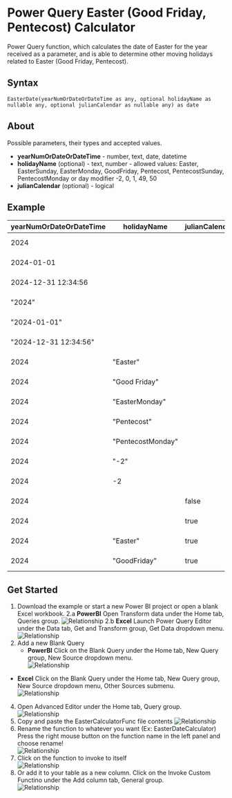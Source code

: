 # Power Query Easter (Good Friday, Pentecost) Calculator
Power Query function, which calculates the date of Easter for the year received as a parameter, and is able to determine other moving holidays related to Easter (Good Friday, Pentecost).

## Syntax
```
EasterDate(yearNumOrDateOrDateTime as any, optional holidayName as nullable any, optional julianCalendar as nullable any) as date
```

## About
Possible parameters, their types and accepted values.
+ **yearNumOrDateOrDateTime** - number, text, date, datetime
+ **holidayName** (optional) - text, number - allowed values: Easter, EasterSunday, EasterMonday, GoodFriday, Pentecost, PentecostSunday, PentecostMonday or day modifier -2, 0, 1, 49, 50
+ **julianCalendar** (optional) - logical

## Example 

| yearNumOrDateOrDateTime | holidayName | julianCalendar | Result |
| ------------- | ------------- | ------------- | ------------- |
| 2024 | | | 2024-03-31|
| 2024-01-01 | | | 2024-03-31 |
| 2024-12-31 12:34:56  | | | 2024-03-31 |
| "2024" | | | 2024-03-31 |
| "2024-01-01" | | | 2024-03-31 |
| "2024-12-31 12:34:56" | | | 2024-03-31 |
| 2024 | "Easter" | | 2024-03-31 |
| 2024 | "Good Friday" | | 2024-03-29 |
| 2024 | "EasterMonday" | | 2024-04-01 |
| 2024 | "Pentecost" | | 2024-05-19 |
| 2024 | "PentecostMonday" | | 2024-05-20 |
| 2024 | "-2" | | 2024-03-29 |
| 2024 | -2 | | 2024-03-29 |
| 2024 | | false | 2024-03-31 |
| 2024 | | true | 2024-04-22 |
| 2024 | "Easter" | true | 2024-04-22 |
| 2024 | "GoodFriday" | true | 2024-04-20 |

## Get Started
1. Download the example or start a new Power BI project or open a blank Excel workbook. 
2.a **PowerBI** Open Transform data under the Home tab, Queries group.
![Relationship](/docs/images/PBIOpenPowerQueryEditor.png)
2.b **Excel** Launch Power Query Editor under the Data tab, Get and Transform group, Get Data dropdown menu.
![Relationship](/docs/images/ExcelOpenPowerQueryEditor.png)
3. Add a new Blank Query
   - **PowerBI** Click on the Blank Query under the Home tab, New Query group, New Source dropdown menu. <br />
     ![Relationship](/docs/images/AddNewBlankQuery.png)
  -  **Excel** Click on the Blank Query under the Home tab, New Query group, New Source dropdown menu, Other Sources submenu. <br />
     ![Relationship](/docs/images/AddNewBlankQueryExcel.png)
4. Open Advanced Editor under the Home tab, Query group.
   ![Relationship](/docs/images/OpeninAdvancedEditor.png)
5. Copy and paste the EasterCalculatorFunc file contents
![Relationship](/docs/images/PasteToAdvancedEditorWindow.png)
6. Rename the function to whatever you want (Ex: EasterDateCalculator) <br />
   Press the right mouse button on the function name in the left panel and choose rename! <br />
   ![Relationship](/docs/images/RenameFunction.png)
7. Click on the function to invoke to itself <br />
   ![Relationship](/docs/images/InvokeCustomFunctionSettings.png)
8. Or add it to your table as a new column.
   Click on the Invoke Custom Functino under the Add column tab, General group. <br />
   ![Relationship](/docs/images/AddColumnInvokeCustomFunction.png)
